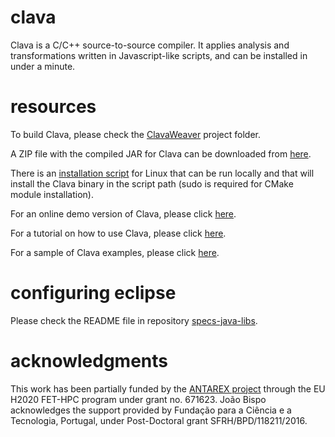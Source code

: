 # clava
Clava is a C/C++ source-to-source compiler. It applies analysis and transformations written in Javascript-like scripts, and can be installed in under a minute.


# resources
To build Clava, please check the [ClavaWeaver](https://github.com/specs-feup/clava/tree/master/ClavaWeaver) project folder.

A ZIP file with the compiled JAR for Clava can be downloaded from [here](http://specs.fe.up.pt/tools/clava.zip).

There is an [installation script](http://specs.fe.up.pt/tools/clava/clava-update) for Linux that can be run locally and that will install the Clava binary in the script path (sudo is required for CMake module installation).

For an online demo version of Clava, please click [here](http://specs.fe.up.pt/tools/clava/).

For a tutorial on how to use Clava, please click [here](https://github.com/specs-feup/specs-lara/tree/master/2018-PACT).

For a sample of Clava examples, please click [here](https://github.com/specs-feup/clava-examples/).

# configuring eclipse

Please check the README file in repository [specs-java-libs](https://github.com/specs-feup/specs-java-libs).

# acknowledgments

This work has been partially funded by the [ANTAREX project](http://antarex-project.eu) through the EU H2020 FET-HPC program under grant no. 671623. João Bispo acknowledges the support provided by Fundação para a Ciência e a Tecnologia, Portugal, under Post-Doctoral grant SFRH/BPD/118211/2016.

